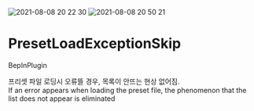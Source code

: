 ﻿

![2021-08-08 20 22 30](https://user-images.githubusercontent.com/20321215/128630606-c75086ee-e165-4443-b27a-40348473df51.png)
![2021-08-08 20 50 21](https://user-images.githubusercontent.com/20321215/128631114-b77c1039-9e0b-4ace-b1e7-63a09b2b05c9.png)


# PresetLoadExceptionSkip  
BepInPlugin  
  
프리셋 파일 로딩시 오류뜰 경우, 목록이 안뜨는 현상 없어짐.  
If an error appears when loading the preset file, the phenomenon that the list does not appear is eliminated  
